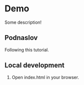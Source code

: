 # Demo
Some description!

## Podnaslov

Following this tutorial.

## Local development

1. Open index.html in your browser.